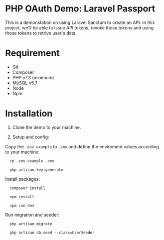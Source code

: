 # PHP OAuth Demo: Laravel Passport
This is a demonstation on using Laravel Sanctum to create an API. In this project, we'll be able to issue API tokens, revoke those tokens and using those tokens to retrive user's data.

# Requirement
* Git
* Composer
* PHP v7.3 (minimum)
* MySQL v5.7
* Node
* Npm

# Installation

1. Clone the demo to your machine.

2. Setup and config:

Copy the `.env_example` to `.env` and define the enviroment values according to your machine.
```
  cp .env.example .env
```
```
  php artisan key:generate
```
Install packages:
```
  composer install
```
```
  npm install
```
```
  npm run dev
```
Run migration and seeder:
```
  php artisan migrate
```
```
  php artisan db:seed --class=UserSeeder
```
